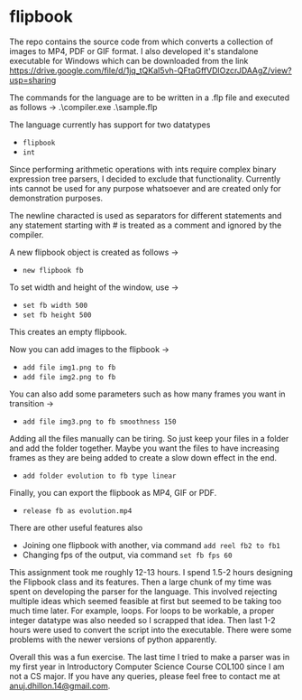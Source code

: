 # flipbook

The repo contains the source code from which converts a collection of images to MP4, PDF or GIF format. I also developed it's standalone executable for Windows which can be downloaded from the link https://drive.google.com/file/d/1jq_tQKaI5vh-QFtaGffVDlOzcrJDAAgZ/view?usp=sharing

The commands for the language are to be written in a .flp file and executed as follows ->
.\compiler.exe .\sample.flp

The language currently has support for two datatypes
- `flipbook`
- `int`

Since performing arithmetic operations with ints require complex binary expression tree parsers, I decided to exclude that functionality. Currently ints cannot be used for any purpose whatsoever and are created only for demonstration purposes.

The newline characted is used as separators for different statements and any statement starting with # is treated as a comment and ignored by the compiler.

A new flipbook object is created as follows ->
- `new flipbook fb`

To set width and height of the window, use ->
- `set fb width 500`
- `set fb height 500`

This creates an empty flipbook.

Now you can add images to the flipbook ->
- `add file img1.png to fb`
- `add file img2.png to fb`

You can also add some parameters such as how many frames you want in transition ->
- `add file img3.png to fb smoothness 150`

Adding all the files manually can be tiring. So just keep your files in a folder and add the folder together. Maybe you want the files to have increasing frames as they are being added to create a slow down effect in the end.
- `add folder evolution to fb type linear`

Finally, you can export the flipbook as MP4, GIF or PDF.
- `release fb as evolution.mp4`

There are other useful features also
- Joining one flipbook with another, via command `add reel fb2 to fb1`
- Changing fps of the output, via command `set fb fps 60`

This assignment took me roughly 12-13 hours. I spend 1.5-2 hours designing the Flipbook class and its features. Then a large chunk of my time was spent on developing the parser for the language. This involved rejecting multiple ideas which seemed feasible at first but seemed to be taking too much time later. For example, loops. For loops to be workable, a proper integer datatype was also needed so I scrapped that idea. Then last 1-2 hours were used to convert the script into the executable. There were some problems with the newer versions of python apparently.

Overall this was a fun exercise. The last time I tried to make a parser was in my first year in Introductory Computer Science Course COL100 since I am not a CS major.
If you have any queries, please feel free to contact me at anuj.dhillon.14@gmail.com.


